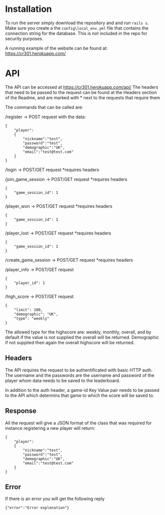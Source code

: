 # Installation

To run the server simply download the repository and and run `rails s`. Make sure you create a the `config\local_env.yml` file that contains the connection string for the database. This is not included in the repo for security purposes.

A running example of the website can be found at: https://cr301.herokuapp.com/

# API

The API can be accessed at https://cr301.herokuapp.com/api/
The headers that need to be passed to the request can be found at the Headers section of the Readme, and are marked with * next to the requests that require them 

The commands that can be called are:

/register -> POST request with the data:
```
{ 
    "player":
    {
        "nickname":"test",
        "password":"test",
        "demographic":"UK",
        "email":"test@test.com"
    }
}
```

/login -> POST/GET request *requires headers

/join_game_session -> POST/GET request *requires headers 
```
{ 
    "game_session_id": 1
}
```

/player_won -> POST/GET request *requires headers 
```
{ 
    "game_session_id": 1
}
```

/player_lost -> POST/GET request *requires headers 
```
{ 
    "game_session_id": 1
}
```

/create_game_session -> POST/GET request *requires headers 

/player_info -> POST/GET request  
```
{ 
    "player_id": 1
}
```

/high_score -> POST/GET request  
```
{ 
    "limit": 100,
    "demographic": "UK",
    "type": "weekly"
}
```
The allowed type for the highscore are: weekly, monthly, overall, and by default if the value is not supplied the overall will be returned. Demographic if not supplied then again the overall highscore will be returned. 

## Headers

The API requires the request to be authentificated with basic HTTP auth. The username and the passwords are the username and password of the player whom data needs to be saved to the leaderboard. 

In addition to the auth header, a game-id Key Value pair needs to be passed to the API which determins that game to which the score will be saved to. 

## Response

All the request will give a JSON format of the class that was required for instance registering a new player will return:

```
{ 
    "player":
    {
        "nickname":"test",
        "password":"test",
        "demographic":"UK",
        "email":"test@test.com"
    }
}
```

## Error

If there is an error you will get the following reply
```
{"error":"Error explenation"}
```

